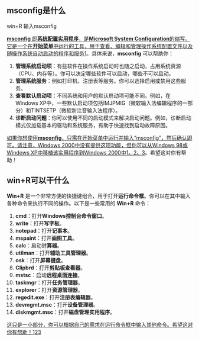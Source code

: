 ## msconfig是什么
win+R 输入msconfig

[**msconfig** 即**系统配置实用程序**，是**Microsoft System Configuration**的缩写。它是一个在**开始菜单**中运行的工具，用于查看、编辑和管理操作系统配置文件以及随操作系统自动启动的程序和服务](https://baike.baidu.com/item/msconfig/1136022)[1](https://baike.baidu.com/item/msconfig/1136022)。具体来说，**msconfig** 可以帮助你：

1. **管理系统启动项**：有些软件在操作系统启动时也随之启动，占用系统资源（CPU、内存等）。你可以决定哪些软件可以启动，哪些不可以启动。
2. **管理系统服务**：例如打印机、注册表等服务。你可以选择启用或禁用这些服务。
3. **查看默认启动项**：不同系统和用户的默认启动项可能不同。例如，在Windows XP中，一些默认启动项包括IMJPMIG（微软输入法编辑程序的一部分）和TINTSETP（微软新注音输入法程序）。
4. **诊断启动问题**：你可以使用不同的启动模式来解决启动问题。例如，诊断启动模式仅加载基本的驱动和系统服务，有助于快速找到启动故障原因。

[如果你想使用**msconfig**，只需在开始菜单中运行并输入“msconfig”，然后确认即可。请注意，Windows 2000中没有提供这项功能，但你可以从Windows 98或Windows XP中移植该实用程序到Windows 2000中](https://baike.baidu.com/item/msconfig/1136022)[1](https://baike.baidu.com/item/msconfig/1136022)[。](https://baike.baidu.com/item/msconfig/1136022)[2](https://product.pconline.com.cn/itbk/software/dnyw/1707/9605884.html)[。](https://baike.baidu.com/item/msconfig/1136022)[3](https://blog.csdn.net/cunjiu9486/article/details/109072997)。希望这对你有帮助！

## win+R可以干什么

**Win+R** 是一个非常方便的快捷键组合，用于打开**运行命令框**。你可以在其中输入各种命令来执行不同的操作。以下是一些常用的 **Win+R** 命令：

1. **cmd**：打开**Windows控制台命令窗口**。
2. **write**：打开**写字板**。
3. **notepad**：打开**记事本**。
4. **mspaint**：打开**画图工具**。
5. **calc**：启动**计算器**。
6. **utilman**：打开**辅助工具管理器**。
7. **osk**：打开**屏幕键盘**。
8. **Clipbrd**：打开**剪贴板查看器**。
9. **mstsc**：启动**远程桌面连接**。
10. **taskmgr**：打开**任务管理器**。
11. **explorer**：打开**资源管理器**。
12. **regedit.exe**：打开**注册表编辑器**。
13. **devmgmt.msc**：打开**设备管理器**。
14. **diskmgmt.msc**：打开**磁盘管理实用程序**。

[这只是一小部分，你可以根据自己的需求在运行命令框中输入其他命令。希望这对你有帮助！](https://zhuanlan.zhihu.com/p/442824124)[1](https://zhuanlan.zhihu.com/p/442824124)[2](https://www.mytechgirl.com/tw/windows/windows-r-run-command-list-mtg6688.html)[3](https://blog.csdn.net/qq_40287093/article/details/82807075)
